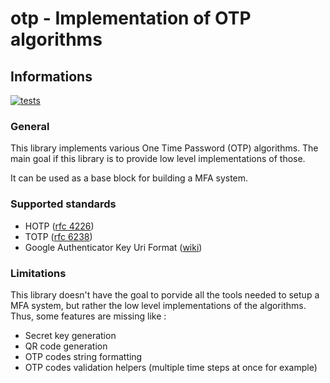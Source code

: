 # otp - Implementation of OTP algorithms

## Informations

[![tests](https://github.com/xrjr/otp/actions/workflows/tests.yml/badge.svg)](https://github.com/xrjr/otp/actions/workflows/tests.yml)

### General

This library implements various One Time Password (OTP) algorithms. The main goal if this library is to provide low level implementations of those.

It can be used as a base block for building a MFA system.

### Supported standards

- HOTP ([rfc 4226](https://www.ietf.org/rfc/rfc4226.txt))
- TOTP ([rfc 6238](https://www.rfc-editor.org/rfc/rfc6238))
- Google Authenticator Key Uri Format ([wiki](https://github.com/google/google-authenticator/wiki/Key-Uri-Format))

### Limitations

This library doesn't have the goal to porvide all the tools needed to setup a MFA system, but rather the low level implementations of the algorithms. Thus, some features are missing like :
- Secret key generation
- QR code generation
- OTP codes string formatting
- OTP codes validation helpers (multiple time steps at once for example)